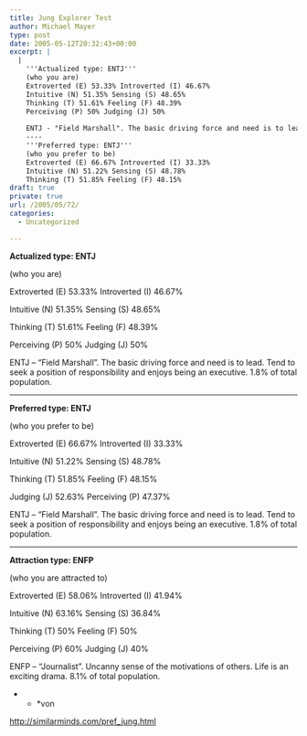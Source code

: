```yaml
---
title: Jung Explorer Test
author: Michael Mayer
type: post
date: 2005-05-12T20:32:43+00:00
excerpt: |
  |
    '''Actualized type: ENTJ'''
    (who you are)
    Extroverted (E) 53.33% Introverted (I) 46.67%
    Intuitive (N) 51.35% Sensing (S) 48.65%
    Thinking (T) 51.61% Feeling (F) 48.39%
    Perceiving (P) 50% Judging (J) 50%
    
    ENTJ - "Field Marshall". The basic driving force and need is to lead. Tend to seek a position of responsibility and enjoys being an executive. 1.8% of total population.
    ----
    '''Preferred type: ENTJ'''
    (who you prefer to be)
    Extroverted (E) 66.67% Introverted (I) 33.33%
    Intuitive (N) 51.22% Sensing (S) 48.78%
    Thinking (T) 51.85% Feeling (F) 48.15%
draft: true
private: true
url: /2005/05/72/
categories:
  - Uncategorized

---
```

**Actualized type: ENTJ**
  
(who you are)
  
Extroverted (E) 53.33% Introverted (I) 46.67%
  
Intuitive (N) 51.35% Sensing (S) 48.65%
  
Thinking (T) 51.61% Feeling (F) 48.39%
  
Perceiving (P) 50% Judging (J) 50%

ENTJ &#8211; &#8220;Field Marshall&#8221;. The basic driving force and need is to lead. Tend to seek a position of responsibility and enjoys being an executive. 1.8% of total population.

* * *

**Preferred type: ENTJ**
  
(who you prefer to be)
  
Extroverted (E) 66.67% Introverted (I) 33.33%
  
Intuitive (N) 51.22% Sensing (S) 48.78%
  
Thinking (T) 51.85% Feeling (F) 48.15%
  
Judging (J) 52.63% Perceiving (P) 47.37%</p> 

ENTJ &#8211; &#8220;Field Marshall&#8221;. The basic driving force and need is to lead. Tend to seek a position of responsibility and enjoys being an executive. 1.8% of total population.

* * *

**Attraction type: ENFP**
  
(who you are attracted to)
  
Extroverted (E) 58.06% Introverted (I) 41.94%
  
Intuitive (N) 63.16% Sensing (S) 36.84%
  
Thinking (T) 50% Feeling (F) 50%
  
Perceiving (P) 60% Judging (J) 40%</p> 

ENFP &#8211; &#8220;Journalist&#8221;. Uncanny sense of the motivations of others. Life is an exciting drama. 8.1% of total population.

* * *von 

<http://similarminds.com/pref_jung.html></p>